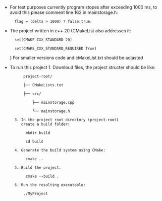 * For test purposes currently program stopes after exceeding 1000 ms, to avoid this please comment line 162 in mainstorage.h:

        flag = (delta > 1000) ? false:true;

* The project written in c++ 20 (CMakeList also addresses it: 


        set(CMAKE_CXX_STANDARD 20)

        set(CMAKE_CXX_STANDARD_REQUIRED True)

   )
        For smaller versions code and cMakeList.txt should be adjasted


* To run this project
        1. Downloud files, the project structer should be like:
   
            project-root/
   
            ├── CMakeLists.txt
   
            ├── src/
   
                ├── mainstorage.cpp
   
                └── mainstorage.h

        3. In the project root directory (project-root)
           create a build folder:
   
             mkdir build
   
             cd build
   
        4. Generate the build system using CMake:
   
             cmake ..
  
        5. Build the project:
   
             cmake --build .
  
        6. Run the resulting executable:
 
            ./MyProject
